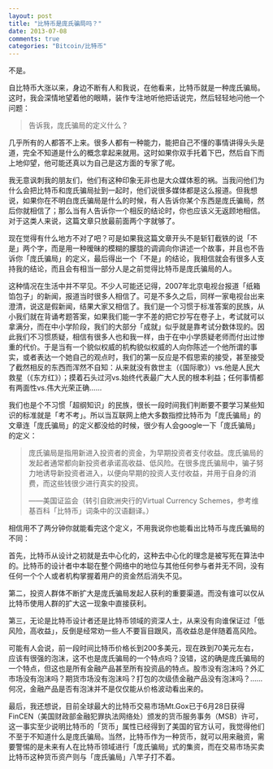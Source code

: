 ```yaml
---
layout: post
title: "比特币是庞氏骗局吗？"
date: 2013-07-08
comments: true
categories: "Bitcoin/比特币"
---
```


不是。

自比特币大涨以来，身边不断有人和我说，在他看来，比特币就是一种庞氏骗局。这时，我会深情地望着他的眼睛，装作专注地听他把话说完，然后轻轻地问他一个问题：

> 告诉我，庞氏骗局的定义什么？

几乎所有的人都答不上来。很多人都有一种能力，能把自己不懂的事情讲得头头是道，完全不知道是什么的概念拿起来就用。这时如果你双手托着下巴，然后自下而上地仰望，他可能还真以为自己是这方面的专家了呢。
<!--more-->

我无意讽刺我的朋友们，他们有这种印象无非也是大众媒体惹的祸。当我问他们为什么会把比特币和庞氏骗局扯到一起时，他们说很多媒体都是这么报道。但我想说，如果你在不明白庞氏骗局是什么的时候，有人告诉你某个东西是庞氏骗局，然后你就相信了；那么当有人告诉你一个相反的结论时，你也应该义无返顾地相信。对于这类人来说，这篇文章只放最前面两个字就够了。

现在觉得有什么地方不对了吧？可是如果我这篇文章开头不是斩钉截铁的说「不是」两个字，而是用一种暧昧的模糊的朦胧的调调向你讲述一个故事，并且也不告诉你「庞氏骗局」的定义，最后得出一个「不是」的结论，我相信就会有很多人支持我的结论，而且会有相当一部分人是之前觉得比特币是庞氏骗局的人。

这种情况在生活中并不罕见。不少人可能还记得，2007年北京电视台报道「纸箱馅包子」的新闻，报道当时很多人相信了。可是不多久之后，同样一家电视台出来澄清，说这是假新闻，结果大家又相信了。我们是一个习惯于标准答案的民族，从小我们就在背诵考题答案，如果我们能一字不差的把它抄写在卷子上，考试就可以拿满分，而在中小学阶段，我们的大部分「成就」似乎就是靠考试分数体现的。因此我们不习惯质疑，相信有很多人也和我一样，由于在中小学质疑老师而付出过惨重的代价。于是当有一个貌似权威的机构貌似权威的人向你陈述一个他所谓的事实，或者表达一个她自己的观点时，我们的第一反应是不假思索的接受，甚至接受了截然相反的东西而浑然不自知：从来就没有救世主（《国际歌》）vs.他是人民大救星（《东方红》）；摸着石头过河vs.始终代表最广大人民的根本利益；任何事情都有两面性vs.伟大光荣正确……

我们也是个不习惯「超纲知识」的民族，很长一段时间我们判断要不要学习某些知识的标准就是「考不考」。所以当互联网上绝大多数指控比特币为「庞氏骗局」的文章连「庞氏骗局」的定义都没给的时候，很少有人会google一下「庞氏骗局」的定义：

> 庞氏骗局是指用新进入投资者的资金，为早期投资者支付收益。庞氏骗局的发起者通常都向新投资者承诺高收益、低风险。在很多庞氏骗局中，骗子努力地诱导新投资者进入，以便向早期的投资人支付收益，并用于自身的消费，而这些钱很少进行真实的投资。
> 
> ——美国证监会（转引自欧洲央行的Virtual Currency Schemes，参考维基百科「比特币」词条中的汉语翻译。）

相信用不了两分钟你就能看完这个定义，不用我说你也能看出比特币与庞氏骗局的不同：

首先，比特币从设计之初就是去中心化的，这种去中心化的理念是被写死在算法中的。比特币的设计者中本聪在整个网络中的地位与其他任何参与者并无不同，没有任何一个个人或者机构掌握着用户的资金然后消失不见。

第二，投资人群体不断扩大是庞氏骗局发起人获利的重要渠道。而没有谁可以仅从比特币使用人群的扩大这一现象中直接获利。

第三，无论是比特币设计者还是比特币领域的资深人士，从来没有向谁保证过「低风险，高收益」，反倒是经常劝一些人不要盲目跟风，高收益总是伴随着高风险。

可能有人会说，前一段时间比特币价格长到200多美元，现在跌到70美元左右，应该有很强的泡沫，这不也是庞氏骗局的一个特点吗？没错，这的确是庞氏骗局的一个特点，但这也是所有金融产品甚至所有投资品的特点。股市没有泡沫吗？外汇市场没有泡沫吗？期货市场没有泡沫吗？打包的次级债金融产品没有泡沫吗？……何况，金融产品是否有泡沫并不是仅仅能从价格波动看出来的。

最后，我还想说，目前全球最大的比特币交易市场Mt.Gox已于6月28日获得FinCEN（美国财政部金融犯罪执法网络处）颁发的货币服务事务（MSB）许可，这一事实至少说明比特币的「货币」属性已经得到了美国的官方认可，我觉得他们不至于不知道什么是庞氏骗局。当然，比特币作为一种货币，就可以用来融资，需要警惕的是未来有人在比特币领域进行「庞氏骗局」式的集资，而在交易市场买卖比特币这种货币资产则与「庞氏骗局」八竿子打不着。